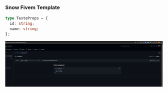 ### Snow Fivem Template

```ts
type TesteProps = {
  id: string;
  name: string;
};
```

![Teste aqui](image.png)

